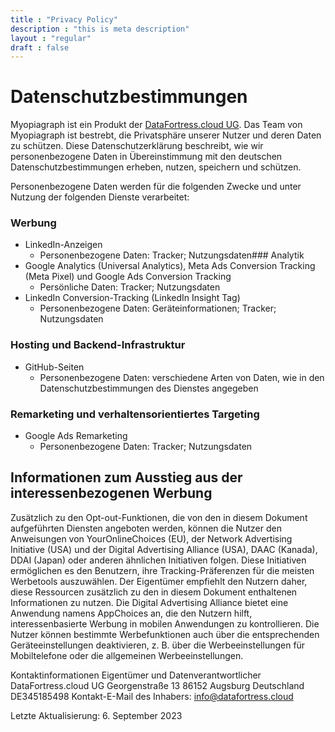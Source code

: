 ```yaml
---
title : "Privacy Policy"
description : "this is meta description"
layout : "regular"
draft : false
---
```


# Datenschutzbestimmungen


Myopiagraph ist ein Produkt der [DataFortress.cloud UG](https://datafortress.cloud). Das Team von Myopiagraph ist bestrebt, die Privatsphäre unserer Nutzer und deren Daten zu schützen. Diese Datenschutzerklärung beschreibt, wie wir personenbezogene Daten in Übereinstimmung mit den deutschen Datenschutzbestimmungen erheben, nutzen, speichern und schützen.

Personenbezogene Daten werden für die folgenden Zwecke und unter Nutzung der folgenden Dienste verarbeitet:

### Werbung

- LinkedIn-Anzeigen
    - Personenbezogene Daten: Tracker; Nutzungsdaten### Analytik
- Google Analytics (Universal Analytics), Meta Ads Conversion Tracking (Meta Pixel) und Google Ads Conversion Tracking
    - Persönliche Daten: Tracker; Nutzungsdaten
- LinkedIn Conversion-Tracking (LinkedIn Insight Tag)
    - Personenbezogene Daten: Geräteinformationen; Tracker; Nutzungsdaten

### Hosting und Backend-Infrastruktur
    
- GitHub-Seiten
    - Personenbezogene Daten: verschiedene Arten von Daten, wie in den Datenschutzbestimmungen des Dienstes angegeben

### Remarketing und verhaltensorientiertes Targeting

- Google Ads Remarketing
    - Personenbezogene Daten: Tracker; Nutzungsdaten

## Informationen zum Ausstieg aus der interessenbezogenen Werbung

Zusätzlich zu den Opt-out-Funktionen, die von den in diesem Dokument aufgeführten Diensten angeboten werden, können die Nutzer den Anweisungen von YourOnlineChoices (EU), der Network Advertising Initiative (USA) und der Digital Advertising Alliance (USA), DAAC (Kanada), DDAI (Japan) oder anderen ähnlichen Initiativen folgen. Diese Initiativen ermöglichen es den Benutzern, ihre Tracking-Präferenzen für die meisten Werbetools auszuwählen. Der Eigentümer empfiehlt den Nutzern daher, diese Ressourcen zusätzlich zu den in diesem Dokument enthaltenen Informationen zu nutzen.
Die Digital Advertising Alliance bietet eine Anwendung namens AppChoices an, die den Nutzern hilft, interessenbasierte Werbung in mobilen Anwendungen zu kontrollieren.
Die Nutzer können bestimmte Werbefunktionen auch über die entsprechenden Geräteeinstellungen deaktivieren, z. B. über die Werbeeinstellungen für Mobiltelefone oder die allgemeinen Werbeeinstellungen.

Kontaktinformationen
Eigentümer und Datenverantwortlicher
DataFortress.cloud UG 
Georgenstraße 13 
86152 Augsburg 
Deutschland 
DE345185498
Kontakt-E-Mail des Inhabers: info@datafortress.cloud

Letzte Aktualisierung: 6. September 2023